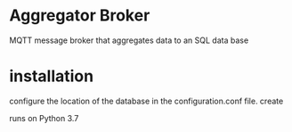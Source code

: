# Aggregator Broker
MQTT message broker that aggregates data to an SQL data base


# installation
configure the location of the database in the configuration.conf file.
create

runs on Python 3.7